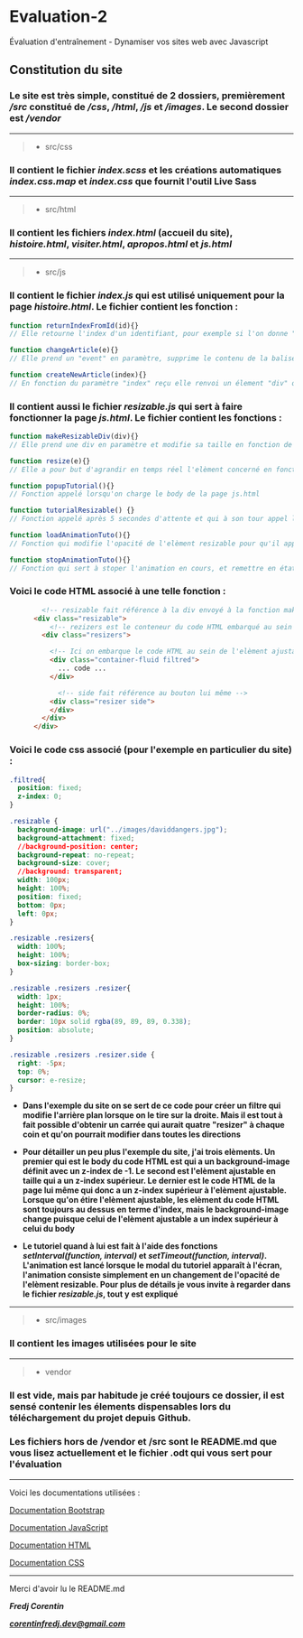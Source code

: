 # Evaluation-2
Évaluation d'entraînement - Dynamiser vos sites web avec Javascript 

## Constitution du site

### Le site est très simple, constitué de 2 dossiers, premièrement ***/src*** constitué de ***/css***, ***/html***, ***/js*** et ***/images***. Le second dossier est ***/vendor***
---
> - src/css

### Il contient le fichier ***index.scss*** et les créations automatiques ***index.css.map*** et ***index.css*** que fournit l'outil Live Sass

---
> - src/html

### Il contient les fichiers ***index.html*** (accueil du site), ***histoire.html***, ***visiter.html***, ***apropos.html*** et ***js.html***
---
> - src/js

### Il contient le fichier ***index.js*** qui est utilisé uniquement pour la page ***histoire.html***. Le fichier contient les fonction :
```js
function returnIndexFromId(id){}
// Elle retourne l'index d'un identifiant, pour exemple si l'on donne "col-7" la fonction renvoie "7"

function changeArticle(e){}
// Elle prend un "event" en paramètre, supprime le contenu de la balise "article" et ajoute "active" a la classe du bouton en lien avec la variable "event" reçu pour qu'il apparaisse sélectionné

function createNewArticle(index){}
// En fonction du paramètre "index" reçu elle renvoi un élement "div" qui a pour enfant les élements de l'article à afficher
```

### Il contient aussi le fichier ***resizable.js*** qui sert à faire fonctionner la page ***js.html***. Le fichier contient les fonctions :
```js
function makeResizableDiv(div){}
// Elle prend une div en paramètre et modifie sa taille en fonction de la position de la souris.

function resize(e){}
// Elle a pour but d'agrandir en temps réel l'elèment concerné en fonction de la position de la souris

function popupTutorial(){}
// Fonction appelé lorsqu'on charge le body de la page js.html

function tutorialResizable() {}
// Fonction appelé après 5 secondes d'attente et qui à son tour appel la fonction d'animation

function loadAnimationTuto(){}
// Fonction qui modifie l'opacité de l'elèment resizable pour qu'il apparaisse clairement à l'écran

function stopAnimationTuto(){}
// Fonction qui sert à stoper l'animation en cours, et remettre en état la page et les composants. Le tutoriel peut toujours être lancé de nouveau manuellement

```
### Voici le code HTML associé à une telle fonction :
```html
        <!-- resizable fait référence à la div envoyé à la fonction makeresizableDiv -->
      <div class="resizable">
          <!-- rezizers est le conteneur du code HTML embarqué au sein de l'elèment ajustable en taille et de l'elèment sur lequel on clique pour ajuster la taille de la div en question (la bande grise dans l'exemple du site) -->
        <div class="resizers">

          <!-- Ici on embarque le code HTML au sein de l'elèment ajustable en taille -->
          <div class="container-fluid filtred">
            ... code ...
          </div>

            <!-- side fait référence au bouton lui même -->
          <div class="resizer side">
          </div>
        </div>
      </div>
```
### Voici le code css associé (pour l'exemple en particulier du site) : 
```css
.filtred{
  position: fixed;
  z-index: 0;
}

.resizable {
  background-image: url("../images/daviddangers.jpg");
  background-attachment: fixed;
  //background-position: center;
  background-repeat: no-repeat;
  background-size: cover;
  //background: transparent;
  width: 100px;
  height: 100%;
  position: fixed;
  bottom: 0px;
  left: 0px;
}

.resizable .resizers{
  width: 100%;
  height: 100%;
  box-sizing: border-box;
}

.resizable .resizers .resizer{
  width: 1px;
  height: 100%;
  border-radius: 0%; 
  border: 10px solid rgba(89, 89, 89, 0.338);
  position: absolute;
}

.resizable .resizers .resizer.side {
  right: -5px;
  top: 0%;
  cursor: e-resize;
}
```
- **Dans l'exemple du site on se sert de ce code pour créer un filtre qui modifie l'arrière plan lorsque on le tire sur la droite. Mais il est tout à fait possible d'obtenir un carrée qui aurait quatre "resizer" à chaque coin et qu'on pourrait modifier dans toutes les directions**

- **Pour détailler un peu plus l'exemple du site, j'ai trois elèments. Un premier qui est le body du code HTML est qui a un background-image définit avec un z-index de -1. Le second est l'elèment ajustable en taille qui a un z-index supérieur. Le dernier est le code HTML de la page lui même qui donc a un z-index supérieur à l'elèment ajustable. Lorsque qu'on étire l'elèment ajustable, les elèment du code HTML sont toujours au dessus en terme d'index, mais le background-image change puisque celui de l'elèment ajustable a un index supérieur à celui du body**

- **Le tutoriel quand à lui est fait à l'aide des fonctions *setInterval(function, interval)* et *setTimeout(function, interval)*. L'animation est lancé lorsque le modal du tutoriel apparaît à l'écran, l'animation consiste simplement en un changement de l'opacité de l'elèment resizable. Pour plus de détails je vous invite à regarder dans le fichier *resizable.js*, tout y est expliqué**

---
> - src/images

### Il contient les images utilisées pour le site
---
> - vendor

### Il est vide, mais par habitude je créé toujours ce dossier, il est sensé contenir les élements dispensables lors du téléchargement du projet depuis Github.

### Les fichiers hors de /vendor et /src sont le README.md que vous lisez actuellement et le fichier .odt qui vous sert pour l'évaluation

---
Voici les documentations utilisées :

[Documentation Bootstrap](https://getbootstrap.com/docs/5.3/getting-started/introduction/)

[Documentation JavaScript](https://developer.mozilla.org/fr/docs/Web/JavaScript)

[Documentation HTML](https://developer.mozilla.org/fr/docs/Web/HTML)

[Documentation CSS](https://developer.mozilla.org/fr/docs/Web/CSS/Reference)

---
Merci d'avoir lu le README.md 

***Fredj Corentin***

***corentinfredj.dev@gmail.com***